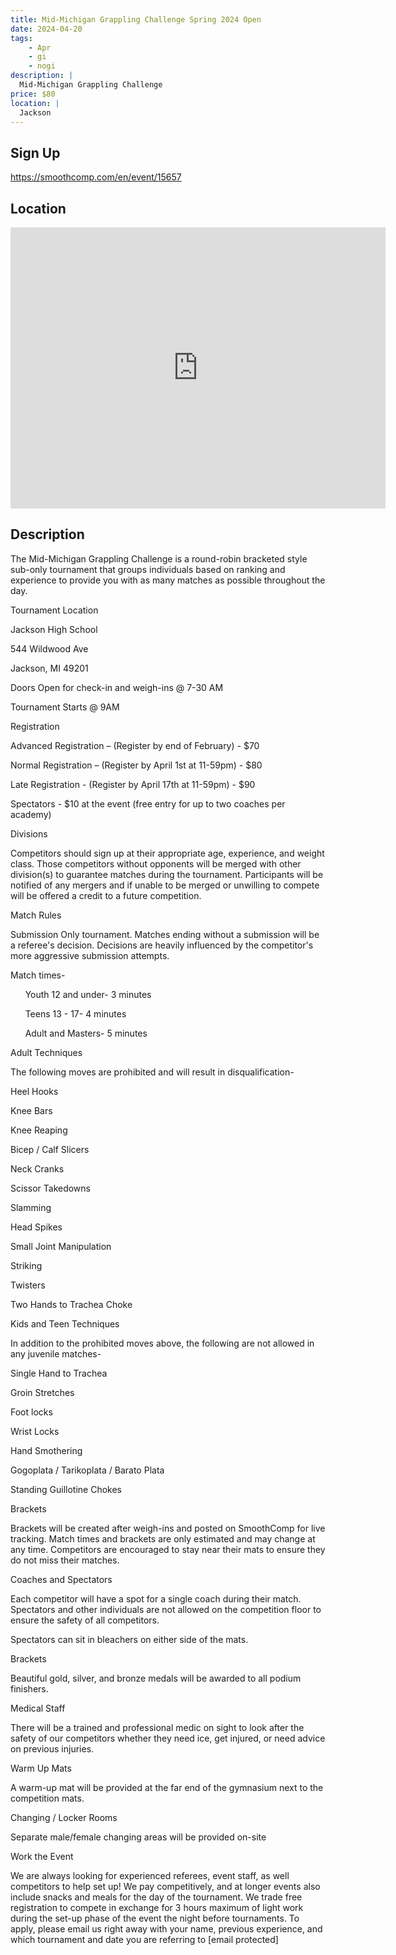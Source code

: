 ```yaml
---
title: Mid-Michigan Grappling Challenge Spring 2024 Open
date: 2024-04-20
tags:
    - Apr
    - gi 
    - nogi 
description: |
  Mid-Michigan Grappling Challenge
price: $80
location: |
  Jackson
---
```

## Sign Up
https://smoothcomp.com/en/event/15657

## Location
<iframe src="https://www.google.com/maps/embed?pb=!1m18!1m12!1m3!1d12345.6789!2d-84.4191438!3d42.2511046!2m3!1f0!2f0!3f0!3m2!1i1024!2i768!4f13.1!3m3!1m2!1s0x0%3A0x0!2z42.2511046!5e0!3m2!1sen!2sus!4v1234567890" width="600" height="450" style="border:0;" allowfullscreen="" loading="lazy"></iframe>

## Description
The Mid-Michigan Grappling Challenge is a round-robin bracketed style sub-only tournament that groups individuals based on ranking and experience to provide you with as many matches as possible throughout the day.


Tournament Location


Jackson High School


544 Wildwood Ave


Jackson, MI 49201


Doors Open for check-in and weigh-ins @ 7-30 AM


Tournament Starts @ 9AM


Registration


Advanced Registration – (Register by end of February) - $70


Normal Registration – (Register by April 1st at 11-59pm) - $80


Late Registration - (Register by April 17th at 11-59pm) - $90


Spectators - $10 at the event (free entry for up to two coaches per academy)


Divisions


Competitors should sign up at their appropriate age, experience, and weight class. Those competitors without opponents will be merged with other division(s) to guarantee matches during the tournament. Participants will be notified of any mergers and if unable to be merged or unwilling to compete will be offered a credit to a future competition.


Match Rules


Submission Only tournament. Matches ending without a submission will be a referee's decision. Decisions are heavily influenced by the competitor's more aggressive submission attempts. 


Match times-


      Youth 12 and under- 3 minutes


      Teens 13 - 17- 4 minutes


      Adult and Masters- 5 minutes


Adult Techniques


The following moves are prohibited and will result in disqualification-



Heel Hooks


Knee Bars


Knee Reaping


Bicep / Calf Slicers


Neck Cranks


Scissor Takedowns


Slamming


Head Spikes


Small Joint Manipulation


Striking


Twisters


Two Hands to Trachea Choke



Kids and Teen Techniques


In addition to the prohibited moves above, the following are not allowed in any juvenile matches-



Single Hand to Trachea


Groin Stretches


Foot locks


Wrist Locks


Hand Smothering


Gogoplata / Tarikoplata / Barato Plata


Standing Guillotine Chokes



Brackets


Brackets will be created after weigh-ins and posted on SmoothComp for live tracking. Match times and brackets are only estimated and may change at any time. Competitors are encouraged to stay near their mats to ensure they do not miss their matches.   


Coaches and Spectators


Each competitor will have a spot for a single coach during their match. Spectators and other individuals are not allowed on the competition floor to ensure the safety of all competitors. 


Spectators can sit in bleachers on either side of the mats.


Brackets


Beautiful gold, silver, and bronze medals will be awarded to all podium finishers. 


Medical Staff


There will be a trained and professional medic on sight to look after the safety of our competitors whether they need ice, get injured, or need advice on previous injuries.


Warm Up Mats


A warm-up mat will be provided at the far end of the gymnasium next to the competition mats.


Changing / Locker Rooms


Separate male/female changing areas will be provided on-site


Work the Event


We are always looking for experienced referees, event staff, as well competitors to help set up! We pay competitively, and at longer events also include snacks and meals for the day of the tournament. We trade free registration to compete in exchange for 3 hours maximum of light work during the set-up phase of the event the night before tournaments. To apply, please email us right away with your name, previous experience, and which tournament and date you are referring to [email protected]